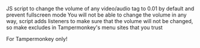 JS script to change the volume of any video/audio tag to 0.01 by default and prevent fullscreen mode
You will not be able to change the volume in any way, script adds listeners to make sure that the volume will not be changed, so make excludes in Tampermonkey's menu sites that you trust

For Tampermonkey only!

